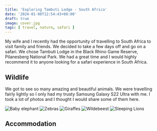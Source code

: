 ```yaml
---
title: 'Exploring Tambuti Lodge - South Africa'
date: '2024-01-08T12:54:43+08:00'
draft: true
image: cover.jpg
tags: [ travel, nature, safari ]
---
```

My wife and I recently had the opportunity of travelling to South Africa to visit family and friends. We decided to take a few days off and go on a safari. We chose Tambuti Lodge in the Black Rhino Game Reserve, Pilanesberg National Park. We had a great time and I would highly recommend it to anyone looking for a safari experience in South Africa.

## Wildlife

We got to see so many amazing and beautiful animals. We were travelling fairly lightly so I only had my trusty Samsung Galaxy S22 Ultra with me. I took a lot of photos and I thought I would share some of them here.

![Baby elephant](elephant1.jpg) 
![Zebras](zebras.jpg)
![Giraffes](giraffes.jpg)
![Wildebeest](wildebeest.jpg)
![Sleeping Lions](lions.jpg)

## Accommodation